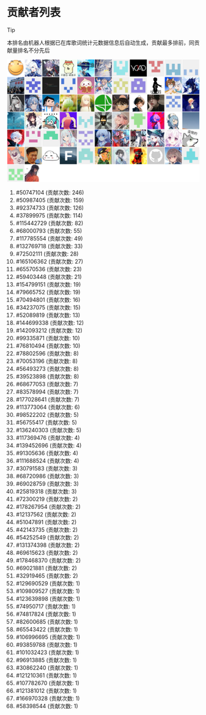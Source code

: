 # 贡献者列表

> [!TIP]
> 本排名由机器人根据已在库歌词统计元数据信息后自动生成，贡献最多排前，同贡献量排名不分先后

![贡献者头像画廊](./CONTRIBUTORS.svg)

1. #50747104 (贡献次数: 246)
2. #50987405 (贡献次数: 159)
3. #92374733 (贡献次数: 126)
4. #37899975 (贡献次数: 114)
5. #115442729 (贡献次数: 82)
6. #68000793 (贡献次数: 55)
7. #117785554 (贡献次数: 49)
8. #132769718 (贡献次数: 33)
9. #72502111 (贡献次数: 28)
10. #165106362 (贡献次数: 27)
11. #65570536 (贡献次数: 23)
12. #59403448 (贡献次数: 21)
13. #154799151 (贡献次数: 19)
14. #79665752 (贡献次数: 19)
15. #70494801 (贡献次数: 16)
16. #34237075 (贡献次数: 15)
17. #52089819 (贡献次数: 13)
18. #144699338 (贡献次数: 12)
19. #142093212 (贡献次数: 12)
20. #99335871 (贡献次数: 10)
21. #76810494 (贡献次数: 10)
22. #78802596 (贡献次数: 8)
23. #70053196 (贡献次数: 8)
24. #56493273 (贡献次数: 8)
25. #39523898 (贡献次数: 8)
26. #68677053 (贡献次数: 7)
27. #83578994 (贡献次数: 7)
28. #177028641 (贡献次数: 7)
29. #113773064 (贡献次数: 6)
30. #98522202 (贡献次数: 5)
31. #56755417 (贡献次数: 5)
32. #136240303 (贡献次数: 5)
33. #117369476 (贡献次数: 4)
34. #139452696 (贡献次数: 4)
35. #91305636 (贡献次数: 4)
36. #111688524 (贡献次数: 4)
37. #30791583 (贡献次数: 3)
38. #68720986 (贡献次数: 3)
39. #69028759 (贡献次数: 3)
40. #25819318 (贡献次数: 3)
41. #72300219 (贡献次数: 2)
42. #178267954 (贡献次数: 2)
43. #12137562 (贡献次数: 2)
44. #51047891 (贡献次数: 2)
45. #42143735 (贡献次数: 2)
46. #54252549 (贡献次数: 2)
47. #131374398 (贡献次数: 2)
48. #69615623 (贡献次数: 2)
49. #178468370 (贡献次数: 2)
50. #69021881 (贡献次数: 2)
51. #32919465 (贡献次数: 2)
52. #129690529 (贡献次数: 1)
53. #109809527 (贡献次数: 1)
54. #123639898 (贡献次数: 1)
55. #74950717 (贡献次数: 1)
56. #74817824 (贡献次数: 1)
57. #82600685 (贡献次数: 1)
58. #65543422 (贡献次数: 1)
59. #106996695 (贡献次数: 1)
60. #93859788 (贡献次数: 1)
61. #101032423 (贡献次数: 1)
62. #96913885 (贡献次数: 1)
63. #30862240 (贡献次数: 1)
64. #121210361 (贡献次数: 1)
65. #107782670 (贡献次数: 1)
66. #121381012 (贡献次数: 1)
67. #166970328 (贡献次数: 1)
68. #58398544 (贡献次数: 1)
